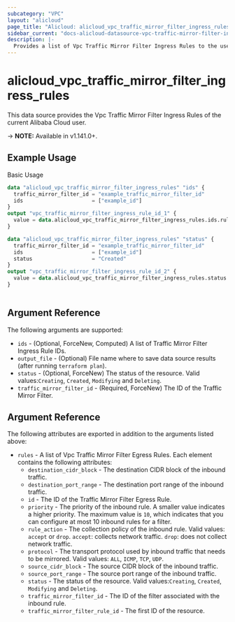 ```yaml
---
subcategory: "VPC"
layout: "alicloud"
page_title: "Alicloud: alicloud_vpc_traffic_mirror_filter_ingress_rules"
sidebar_current: "docs-alicloud-datasource-vpc-traffic-mirror-filter-ingress-rules"
description: |-
  Provides a list of Vpc Traffic Mirror Filter Ingress Rules to the user.
---
```


# alicloud\_vpc\_traffic\_mirror\_filter\_ingress\_rules

This data source provides the Vpc Traffic Mirror Filter Ingress Rules of the current Alibaba Cloud user.

-> **NOTE:** Available in v1.141.0+.

## Example Usage

Basic Usage

```terraform
data "alicloud_vpc_traffic_mirror_filter_ingress_rules" "ids" {
  traffic_mirror_filter_id = "example_traffic_mirror_filter_id"
  ids                      = ["example_id"]
}
output "vpc_traffic_mirror_filter_ingress_rule_id_1" {
  value = data.alicloud_vpc_traffic_mirror_filter_ingress_rules.ids.rules.0.id
}

data "alicloud_vpc_traffic_mirror_filter_ingress_rules" "status" {
  traffic_mirror_filter_id = "example_traffic_mirror_filter_id"
  ids                      = ["example_id"]
  status                   = "Created"
}
output "vpc_traffic_mirror_filter_ingress_rule_id_2" {
  value = data.alicloud_vpc_traffic_mirror_filter_ingress_rules.status.rules.0.id
}
            
```

## Argument Reference

The following arguments are supported:

* `ids` - (Optional, ForceNew, Computed)  A list of Traffic Mirror Filter Ingress Rule IDs.
* `output_file` - (Optional) File name where to save data source results (after running `terraform plan`).
* `status` - (Optional, ForceNew) The status of the resource. Valid values:`Creating`, `Created`, `Modifying` and `Deleting`.
* `traffic_mirror_filter_id` - (Required, ForceNew) The ID of the Traffic Mirror Filter.

## Argument Reference

The following attributes are exported in addition to the arguments listed above:

* `rules` - A list of Vpc Traffic Mirror Filter Egress Rules. Each element contains the following attributes:
	* `destination_cidr_block` - The destination CIDR block of the inbound traffic.
	* `destination_port_range` - The destination port range of the inbound traffic.
	* `id` - The ID of the Traffic Mirror Filter Egress Rule.
	* `priority` - The priority of the inbound rule. A smaller value indicates a higher priority. The maximum value is `10`, which indicates that you can configure at most 10 inbound rules for a filter.
	* `rule_action` - The collection policy of the inbound rule. Valid values: `accept` or `drop`. `accept`: collects network traffic. `drop`: does not collect network traffic.
	* `protocol` - The transport protocol used by inbound traffic that needs to be mirrored. Valid values: `ALL`, `ICMP`, `TCP`, `UDP`.
	* `source_cidr_block` - The source CIDR block of the inbound traffic.
	* `source_port_range` - The source port range of the inbound traffic.
	* `status` - The status of the resource. Valid values:`Creating`, `Created`, `Modifying` and `Deleting`.
	* `traffic_mirror_filter_id` - The ID of the filter associated with the inbound rule.
	* `traffic_mirror_filter_rule_id` - The first ID of the resource.